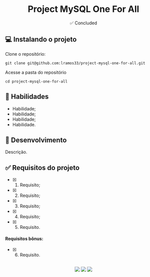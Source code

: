 <h1 align="center">Project MySQL One For All</h1>

<p align="center">✅ Concluded</p>

## 💻 Instalando o projeto

Clone o repositório:

```
git clone git@github.com:lramos33/project-mysql-one-for-all.git
```

Acesse a pasta do repositório

```
cd project-mysql-one-for-all
```

## 🚀 Habilidades

- Habilidade;
- Habilidade;
- Habilidade;
- Habilidade.

## 🔧 Desenvolvimento

Descrição.

## ✅ Requisitos do projeto

- [x] 1. Requisito;
- [x] 2. Requisito;
- [x] 3. Requisito;
- [x] 4. Requisito;
- [x] 5. Requisito.

#### Requisitos bônus:

- [x] 6. Requisito.


##

<div align="center">
  <img src="https://shields.io/github/repo-size/lramos33/project-mysql-one-for-all">
  <img src="https://shields.io/github/languages/top/lramos33/project-mysql-one-for-all">
  <img src="https://shields.io/github/last-commit/lramos33/project-mysql-one-for-all">
</div>